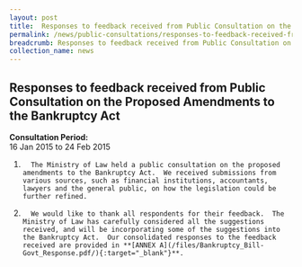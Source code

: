 ```yaml
---
layout: post
title:  Responses to feedback received from Public Consultation on the Proposed Amendments to the Bankruptcy Act
permalink: /news/public-consultations/responses-to-feedback-received-from-public-consultation-on-the-p/
breadcrumb: Responses to feedback received from Public Consultation on the Proposed Amendments to the Bankruptcy Act
collection_name: news
---
```


Responses to feedback received from Public Consultation on the Proposed Amendments to the Bankruptcy Act
---

**Consultation Period:**  
16 Jan 2015 to 24 Feb 2015

1.       The Ministry of Law held a public consultation on the proposed amendments to the Bankruptcy Act.  We received submissions from various sources, such as financial institutions, accountants, lawyers and the general public, on how the legislation could be further refined.

2.       We would like to thank all respondents for their feedback.  The Ministry of Law has carefully considered all the suggestions received, and will be incorporating some of the suggestions into the Bankruptcy Act.  Our consolidated responses to the feedback received are provided in **[ANNEX A](/files/Bankruptcy_Bill-Govt_Response.pdf/){:target="_blank"}**.

